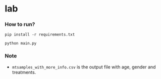 # lab

### How to run?
```
pip install -r requirements.txt

python main.py
```

### Note
- `mtsamples_with_more_info.csv` is the output file with age, gender and treatments.
